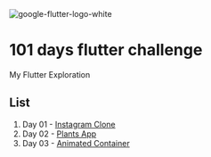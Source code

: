 <img alt="google-flutter-logo-white" src="https://user-images.githubusercontent.com/30395764/57208101-1d911580-6ffc-11e9-9b6e-04739a12e21f.png">


# 101 days flutter challenge

My Flutter Exploration 

## List 

1. Day 01 - [Instagram Clone](https://github.com/kharisazhar/daily_flutter/tree/master/instagram_app)
2. Day 02 - [Plants App](https://github.com/kharisazhar/daily_flutter/tree/master/plants_app)
2. Day 03 - [Animated Container](https://github.com/kharisazhar/daily_flutter/tree/master/flutter_animate_container)


